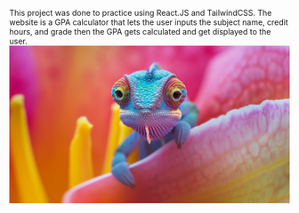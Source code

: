 This project was done to practice using React.JS and TailwindCSS.
The website is a GPA calculator that lets the user inputs the subject name, credit hours, and grade
then the GPA gets calculated and get displayed to the user.
![Alt text](image.png)